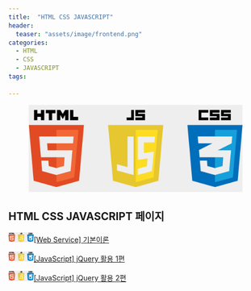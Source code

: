 ```yaml
---
title:  "HTML CSS JAVASCRIPT"
header:
  teaser: "assets/image/frontend.png"
categories: 
  - HTML
  - CSS
  - JAVASCRIPT
tags:

---
```

<figure>
<img src="/assets/image/frontend.png" alt="Html Css Icon Png@nicepng.com" style="width:500px" >
</figure>

<H2>HTML CSS JAVASCRIPT 페이지</H2>

<img src="/assets/image/frontend.png" alt="Html Css Icon Png@nicepng.com" style="width:50px" >[[Web Service] 기본이론](/html/css/javascript/web-basic) 


<img src="/assets/image/frontend.png" alt="Html Css Icon Png@nicepng.com" style="width:50px" >[[JavaScript] jQuery 활용 1편](/html/css/javascript/jQuery) 

<img src="/assets/image/frontend.png" alt="Html Css Icon Png@nicepng.com" style="width:50px" >[[JavaScript] jQuery 활용 2편](/html/css/javascript/jQuery) 

